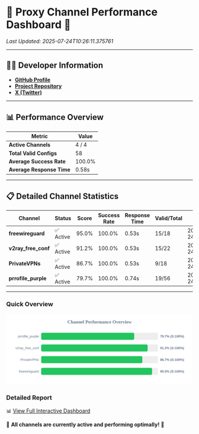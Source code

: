 # 🌟 Proxy Channel Performance Dashboard 🌟

_Last Updated: 2025-07-24T10:26:11.375761_

---

## 👩‍💻 Developer Information

- **[GitHub Profile](https://github.com/4n0nymou3)**  
- **[Project Repository](https://github.com/4n0nymou3/multi-proxy-config-fetcher)**  
- **[X (Twitter)](https://x.com/4n0nymou3)**  

---

## 📊 Performance Overview

| Metric                | Value       |
|-----------------------|-------------|
| **Active Channels**   | 4 / 4       |
| **Total Valid Configs** | 58          |
| **Average Success Rate** | 100.0%      |
| **Average Response Time** | 0.58s       |

---

## 📋 Detailed Channel Statistics

| Channel          | Status     | Score  | Success Rate | Response Time | Valid/Total | Last Success               |
|------------------|------------|--------|--------------|---------------|-------------|----------------------------|
| **freewireguard**  | ✅ Active  | 95.0%  | 100.0% | 0.53s         | 15/18       | 2025-07-24T10:26:11.373975 |
| **v2ray_free_conf**  | ✅ Active  | 91.2%  | 100.0% | 0.53s         | 15/22       | 2025-07-24T10:26:10.252777 |
| **PrivateVPNs**  | ✅ Active  | 86.7%  | 100.0% | 0.53s         | 9/18       | 2025-07-24T10:26:10.812803 |
| **prrofile_purple**  | ✅ Active  | 79.7%  | 100.0% | 0.74s         | 19/56       | 2025-07-24T10:26:09.639355 |

---

### Quick Overview
<div align="center">
  <a href="https://raw.githubusercontent.com/nullluser/NullRepo/refs/heads/main/assets/channel_stats_chart.svg">
    <img src="https://raw.githubusercontent.com/nullluser/NullRepo/refs/heads/main/assets/channel_stats_chart.svg" alt="Source Performance Statistics" width="800">
  </a>
</div>

### Detailed Report
📊 [View Full Interactive Dashboard](https://htmlpreview.github.io/?https://github.com/nullluser/NullRepo/blob/main/assets/performance_report.html)

🎉 **All channels are currently active and performing optimally!** 🎉
